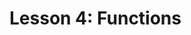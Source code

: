 # Lesson 4: Functions

<!-- 

2.4.Functions and generators. 
2.4.1. Creating functions. 
2.4.2. Variable scope. 
2.4.3. Nested functions. 
2.4.4. Arguments.

-->
